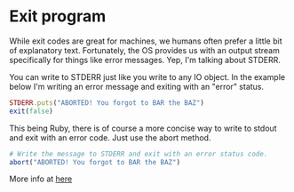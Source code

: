 # Exit program

While exit codes are great for machines, we humans often prefer a little bit of explanatory text. Fortunately, the OS provides us with an output stream specifically for things like error messages. Yep, I'm talking about STDERR.

You can write to STDERR just like you write to any IO object. In the example below I'm writing an error message and exiting with an "error" status.

```ruby
STDERR.puts("ABORTED! You forgot to BAR the BAZ")
exit(false)
```

This being Ruby, there is of course a more concise way to write to stdout and exit with an error code. Just use the abort   method.

```ruby
# Write the message to STDERR and exit with an error status code.
abort("ABORTED! You forgot to BAR the BAZ")
```

More info at [here](https://www.honeybadger.io/blog/how-to-exit-a-ruby-program/)
